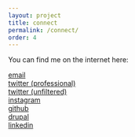 ```yaml
---
layout: project
title: connect
permalink: /connect/
order: 4
---
```

You can find me on the internet here:

<a href='mailto:{{site.email}}'>email</a> <br>
<a href='http://twitter.com/{{site.twitter_username}}' target="_blank">twitter (professional)</a> <br>
<a href='http://twitter.com/{{site.twitter2_username}}' target="_blank">twitter (unfiltered)</a> <br>
<a href='http://instagram.com/{{site.instagram_username}}' target="_blank">instagram</a> <br>
<a href='http://github.com/{{site.github_username}}' target="_blank">github</a> <br>
<a href='http://drupal.org/u/{{site.drupal_username}}' target="_blank">drupal</a> <br>
<a href='http://linkedin.com/in/{{site.linkedin_username}}' target="_blank">linkedin</a>
